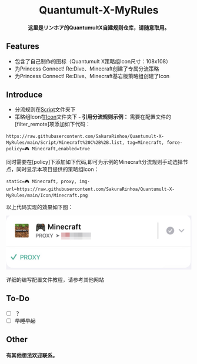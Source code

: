 <h1 align="center">
Quantumult-X-MyRules
</h1>

<h4 align="center">这里是リンホア的QuantumultX自建规则仓库，请随意取用。</h4>

## Features

- 包含了自己制作的图标（Quantumult X策略组Icon尺寸：108x108）
- 为Princess Connect! Re:Dive、Minecraft创建了专属分流策略
- 为Princess Connect! Re:Dive、Minecraft基岩版策略组创建了Icon

## Introduce

- 分流规则在[Script](https://github.com/SakuraRinhoa/Quantumult-X-MyRules/tree/main/Script)文件夹下
- 策略组Icon在[Icon](https://github.com/SakuraRinhoa/Quantumult-X-MyRules/tree/main/Icon)文件夹下
**- 引用分流规则示例：**
需要在配置文件的[filter_remote]项添加如下代码：

`https://raw.githubusercontent.com/SakuraRinhoa/Quantumult-X-MyRules/main/Script/Minecraft%20C%2B%2B.list, tag=Minecraft, force-policy=🎮 Minecraft,enabled=true`
    
同时需要在[policy]下添加如下代码,即可为示例的Minecraft分流规则手动选择节点，同时显示本项目提供的策略组Icon：

`static=🎮 Minecraft, proxy, img-url=https://raw.githubusercontent.com/SakuraRinhoa/Quantumult-X-MyRules/main/Icon/Minecraft.png`

以上代码实现的效果如下图：

![This is an image](https://raw.githubusercontent.com/SakuraRinhoa/Quantumult-X-MyRules/main/README_Files/Quantumult%20X%20%E7%AD%96%E7%95%A5%E7%BB%84%E7%A4%BA%E4%BE%8B-1.jpg)

详细的编写配置文件教程，请参考其他网站

## To-Do

- [ ] ？
- [ ] ~~早睡早起~~

## Other

<h4>有其他想法欢迎联系。</h4>
